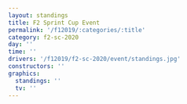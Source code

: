 ```yaml
---
layout: standings
title: F2 Sprint Cup Event
permalink: '/f12019/:categories/:title'
category: f2-sc-2020
day: ''
time: ''
drivers: '/f12019/f2-sc-2020/event/standings.jpg'
constructors: ''
graphics:
  standings: ''
  tv: ''
---
```


